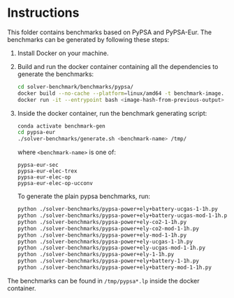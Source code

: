 # Instructions

This folder contains benchmarks based on PyPSA and PyPSA-Eur. The benchmarks can be generated by following these steps:

1. Install Docker on your machine.

1. Build and run the docker container containing all the dependencies to generate the benchmarks:
     ```sh
     cd solver-benchmark/benchmarks/pypsa/
     docker build --no-cache --platform=linux/amd64 -t benchmark-image.
     docker run -it --entrypoint bash <image-hash-from-previous-output>
     ```

1. Inside the docker container, run the benchmark generating script:
     ```sh
     conda activate benchmark-gen
     cd pypsa-eur
     ./solver-benchmarks/generate.sh <benchmark-name> /tmp/
     ```
     where `<benchmark-name>` is one of:
     ```
     pypsa-eur-sec
     pypsa-eur-elec-trex
     pypsa-eur-elec-op
     pypsa-eur-elec-op-ucconv
     ```
     To generate the plain pypsa benchmarks, run:
     ```sh
     python ./solver-benchmarks/pypsa-power+ely+battery-ucgas-1-1h.py
     python ./solver-benchmarks/pypsa-power+ely+battery-ucgas-mod-1-1h.py
     python ./solver-benchmarks/pypsa-power+ely-co2-1-1h.py
     python ./solver-benchmarks/pypsa-power+ely-co2-mod-1-1h.py
     python ./solver-benchmarks/pypsa-power+ely-mod-1-1h.py
     python ./solver-benchmarks/pypsa-power+ely-ucgas-1-1h.py
     python ./solver-benchmarks/pypsa-power+ely-ucgas-mod-1-1h.py
     python ./solver-benchmarks/pypsa-power+ely-1-1h.py
     python ./solver-benchmarks/pypsa-power+ely+battery-1-1h.py
     python ./solver-benchmarks/pypsa-power+ely+battery-mod-1-1h.py
     ```

The benchmarks can be found in `/tmp/pypsa*.lp` inside the docker container.
